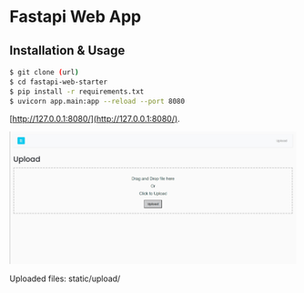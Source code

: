 # Fastapi Web App


## Installation & Usage

```bash
$ git clone (url)
$ cd fastapi-web-starter
$ pip install -r requirements.txt
$ uvicorn app.main:app --reload --port 8080
```

 [http://127.0.0.1:8080/](http://127.0.0.1:8080/).

![Starting](./images/Screenshot_1.jpg)

Uploaded files: static/upload/